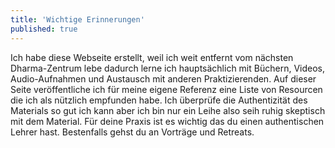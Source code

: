 ```yaml
---
title: 'Wichtige Erinnerungen'
published: true
---
```

Ich habe diese Webseite erstellt, weil ich weit entfernt vom nächsten Dharma-Zentrum lebe
dadurch lerne ich hauptsächlich mit Büchern, Videos, Audio-Aufnahmen und Austausch mit anderen
Praktizierenden. Auf dieser Seite veröffentliche ich für meine eigene Referenz eine Liste von 
Resourcen die ich als nützlich empfunden habe. Ich überprüfe die Authentizität des Materials so gut ich kann aber ich bin nur ein Leihe also seih ruhig skeptisch mit dem Material.
Für deine Praxis ist es wichtig das du einen authentischen Lehrer hast. Bestenfalls gehst du an Vorträge und Retreats.
